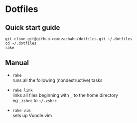 # Dotfiles

## Quick start guide

```
git clone git@github.com:zachahn/dotfiles.git ~/.dotfiles
cd ~/.dotfiles
rake
```

## Manual

- `rake`  
  runs all the following (nondestructive) tasks

- `rake link`  
  links all files beginning with `_` to the home directory  
  eg `_zshrc` to `~/.zshrc`

- `rake vim`  
  sets up Vundle.vim
